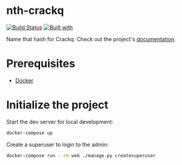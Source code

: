 # nth-crackq

[![Build Status](https://travis-ci.org/CrackQ/nth-crackq.svg?branch=master)](https://travis-ci.org/CrackQ/nth-crackq)
[![Built with](https://img.shields.io/badge/Built_with-Cookiecutter_Django_Rest-F7B633.svg)](https://github.com/agconti/cookiecutter-django-rest)

Name that hash for Crackq. Check out the project's [documentation](http://CrackQ.github.io/nth-crackq/).

# Prerequisites

- [Docker](https://docs.docker.com/docker-for-mac/install/)

# Initialize the project

Start the dev server for local development:

```bash
docker-compose up
```

Create a superuser to login to the admin:

```bash
docker-compose run --rm web ./manage.py createsuperuser
```
